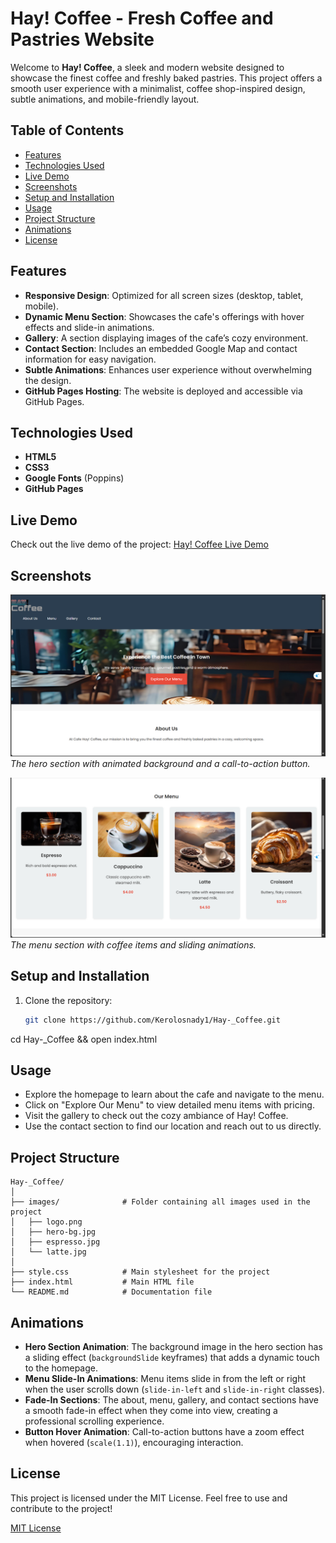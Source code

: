 # Hay! Coffee - Fresh Coffee and Pastries Website

Welcome to **Hay! Coffee**, a sleek and modern website designed to showcase the finest coffee and freshly baked pastries. This project offers a smooth user experience with a minimalist, coffee shop-inspired design, subtle animations, and mobile-friendly layout.

## Table of Contents
- [Features](#features)
- [Technologies Used](#technologies-used)
- [Live Demo](#live-demo)
- [Screenshots](#screenshots)
- [Setup and Installation](#setup-and-installation)
- [Usage](#usage)
- [Project Structure](#project-structure)
- [Animations](#animations)
- [License](#license)

## Features
- **Responsive Design**: Optimized for all screen sizes (desktop, tablet, mobile).
- **Dynamic Menu Section**: Showcases the cafe's offerings with hover effects and slide-in animations.
- **Gallery**: A section displaying images of the cafe’s cozy environment.
- **Contact Section**: Includes an embedded Google Map and contact information for easy navigation.
- **Subtle Animations**: Enhances user experience without overwhelming the design.
- **GitHub Pages Hosting**: The website is deployed and accessible via GitHub Pages.

## Technologies Used
- **HTML5**
- **CSS3**
- **Google Fonts** (Poppins)
- **GitHub Pages**

## Live Demo
Check out the live demo of the project: [Hay! Coffee Live Demo](https://kerolosnady1.github.io/Hay-_Coffee)

## Screenshots
![Home Page](screenshots/Home_page.png)
*The hero section with animated background and a call-to-action button.*

![Menu Section](screenshots/Menu_page.png)
*The menu section with coffee items and sliding animations.*

## Setup and Installation
1. Clone the repository:
   ```bash
   git clone https://github.com/Kerolosnady1/Hay-_Coffee.git

cd Hay-_Coffee &&
open index.html

## Usage

- Explore the homepage to learn about the cafe and navigate to the menu.
- Click on "Explore Our Menu" to view detailed menu items with pricing.
- Visit the gallery to check out the cozy ambiance of Hay! Coffee.
- Use the contact section to find our location and reach out to us directly.


## Project Structure

```plaintext
Hay-_Coffee/
│
├── images/              # Folder containing all images used in the project
│   ├── logo.png
│   ├── hero-bg.jpg
│   ├── espresso.jpg
│   └── latte.jpg
│
├── style.css            # Main stylesheet for the project
├── index.html           # Main HTML file
└── README.md            # Documentation file
```
## Animations

- **Hero Section Animation**: The background image in the hero section has a sliding effect (`backgroundSlide` keyframes) that adds a dynamic touch to the homepage.
- **Menu Slide-In Animations**: Menu items slide in from the left or right when the user scrolls down (`slide-in-left` and `slide-in-right` classes).
- **Fade-In Sections**: The about, menu, gallery, and contact sections have a smooth fade-in effect when they come into view, creating a professional scrolling experience.
- **Button Hover Animation**: Call-to-action buttons have a zoom effect when hovered (`scale(1.1)`), encouraging interaction.


## License

This project is licensed under the MIT License. Feel free to use and contribute to the project!

[MIT License](LICENSE)

